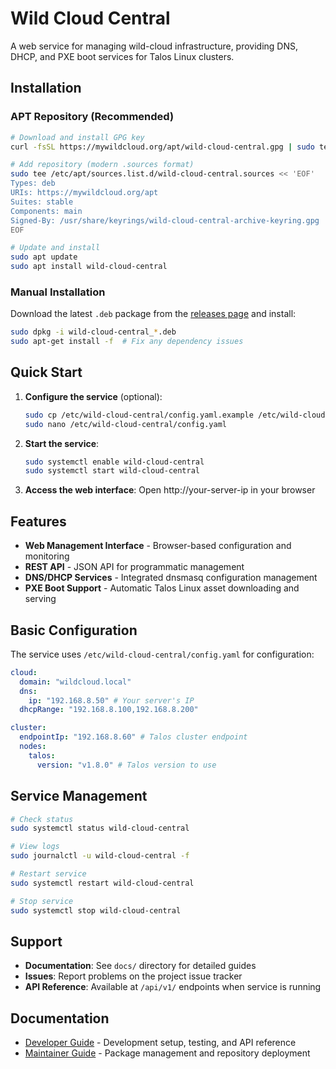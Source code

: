 # Wild Cloud Central

A web service for managing wild-cloud infrastructure, providing DNS, DHCP, and PXE boot services for Talos Linux clusters.

## Installation

### APT Repository (Recommended)

```bash
# Download and install GPG key
curl -fsSL https://mywildcloud.org/apt/wild-cloud-central.gpg | sudo tee /usr/share/keyrings/wild-cloud-central-archive-keyring.gpg > /dev/null

# Add repository (modern .sources format)
sudo tee /etc/apt/sources.list.d/wild-cloud-central.sources << 'EOF'
Types: deb
URIs: https://mywildcloud.org/apt
Suites: stable
Components: main
Signed-By: /usr/share/keyrings/wild-cloud-central-archive-keyring.gpg
EOF

# Update and install
sudo apt update
sudo apt install wild-cloud-central
```

### Manual Installation

Download the latest `.deb` package from the [releases page](https://github.com/wildcloud/wild-central/releases) and install:

```bash
sudo dpkg -i wild-cloud-central_*.deb
sudo apt-get install -f  # Fix any dependency issues
```

## Quick Start

1. **Configure the service** (optional):

   ```bash
   sudo cp /etc/wild-cloud-central/config.yaml.example /etc/wild-cloud-central/config.yaml
   sudo nano /etc/wild-cloud-central/config.yaml
   ```

2. **Start the service**:

   ```bash
   sudo systemctl enable wild-cloud-central
   sudo systemctl start wild-cloud-central
   ```

3. **Access the web interface**:
   Open http://your-server-ip in your browser

## Features

- **Web Management Interface** - Browser-based configuration and monitoring
- **REST API** - JSON API for programmatic management
- **DNS/DHCP Services** - Integrated dnsmasq configuration management
- **PXE Boot Support** - Automatic Talos Linux asset downloading and serving

## Basic Configuration

The service uses `/etc/wild-cloud-central/config.yaml` for configuration:

```yaml
cloud:
  domain: "wildcloud.local"
  dns:
    ip: "192.168.8.50" # Your server's IP
  dhcpRange: "192.168.8.100,192.168.8.200"

cluster:
  endpointIp: "192.168.8.60" # Talos cluster endpoint
  nodes:
    talos:
      version: "v1.8.0" # Talos version to use
```

## Service Management

```bash
# Check status
sudo systemctl status wild-cloud-central

# View logs
sudo journalctl -u wild-cloud-central -f

# Restart service
sudo systemctl restart wild-cloud-central

# Stop service
sudo systemctl stop wild-cloud-central
```

## Support

- **Documentation**: See `docs/` directory for detailed guides
- **Issues**: Report problems on the project issue tracker
- **API Reference**: Available at `/api/v1/` endpoints when service is running

## Documentation

- [Developer Guide](docs/DEVELOPER.md) - Development setup, testing, and API reference
- [Maintainer Guide](docs/MAINTAINER.md) - Package management and repository deployment
